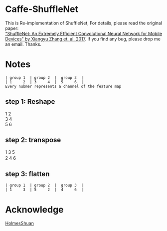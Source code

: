 # Caffe-ShuffleNet
This is Re-implementation of ShuffleNet, For details, please read the original paper:  
["ShuffleNet: An Extremely Efficient Convolutional
Neural Network for Mobile Devices" by Xiangyu Zhang et. al. 2017](https://arxiv.org/pdf/1707.01083.pdf). If you find any bug, please drop me an email. Thanks.

# Notes  
    | group 1  | group 2  |  group 3  |
    | 1     2  | 3     4  |  5     6  |  
    Every nubmer represents a channel of the feature map
## step 1: Reshape  
1  2  
3  4   
5  6 
## step 2: transpose  
1 3 5  
2 4 6　　
## step 3: flatten  
    | group 1  | group 2  |  group 3  |
    | 1     3  | 5     2  |  4     6  |  

# Acknowledge  
[HolmesShuan](https://github.com/HolmesShuan)
